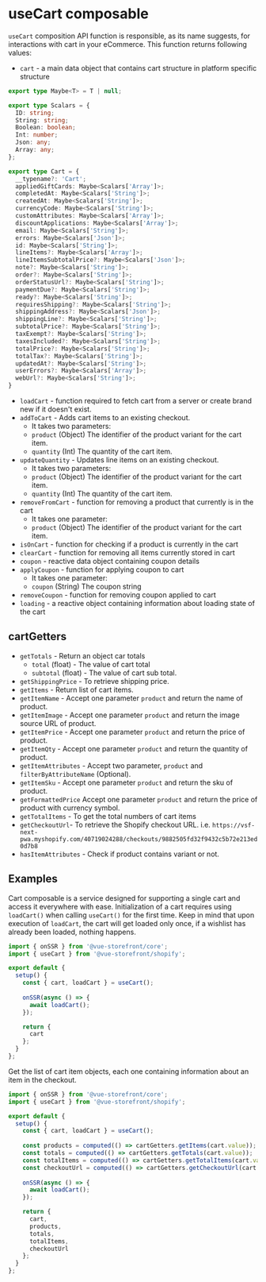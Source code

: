 # useCart composable

`useCart` composition API function is responsible, as its name suggests, for interactions with cart in your eCommerce. This function returns following values:

- `cart` - a main data object that contains cart structure in platform specific structure
```typescript
export type Maybe<T> = T | null;

export type Scalars = {
  ID: string;
  String: string;
  Boolean: boolean;
  Int: number;
  Json: any;
  Array: any;
};

export type Cart = {
  __typename?: 'Cart';
  appliedGiftCards: Maybe<Scalars['Array']>;
  completedAt: Maybe<Scalars['String']>;
  createdAt: Maybe<Scalars['String']>;
  currencyCode: Maybe<Scalars['String']>;
  customAttributes: Maybe<Scalars['Array']>;
  discountApplications: Maybe<Scalars['Array']>;
  email: Maybe<Scalars['String']>;
  errors: Maybe<Scalars['Json']>;
  id: Maybe<Scalars['String']>;
  lineItems?: Maybe<Scalars['Array']>;
  lineItemsSubtotalPrice?: Maybe<Scalars['Json']>;
  note?: Maybe<Scalars['String']>;
  order?: Maybe<Scalars['String']>;
  orderStatusUrl?: Maybe<Scalars['String']>;
  paymentDue?: Maybe<Scalars['String']>;
  ready?: Maybe<Scalars['String']>;
  requiresShipping?: Maybe<Scalars['String']>;
  shippingAddress?: Maybe<Scalars['Json']>;
  shippingLine?: Maybe<Scalars['String']>;
  subtotalPrice?: Maybe<Scalars['String']>;
  taxExempt?: Maybe<Scalars['String']>;
  taxesIncluded?: Maybe<Scalars['String']>;
  totalPrice?: Maybe<Scalars['String']>;
  totalTax?: Maybe<Scalars['String']>;
  updatedAt?: Maybe<Scalars['String']>;
  userErrors?: Maybe<Scalars['Array']>;
  webUrl?: Maybe<Scalars['String']>;
}
```
- `loadCart` - function required to fetch cart from a server or create brand new if it doesn't exist.
- `addToCart` - Adds cart items to an existing checkout.
    - It takes two parameters:
    - `product` (Object) The identifier of the product variant for the cart item.
    - `quantity` (Int) The quantity of the cart item.
- `updateQuantity` - Updates line items on an existing checkout.
    - It takes two parameters:
    - `product` (Object) The identifier of the product variant for the cart item.
    - `quantity` (Int) The quantity of the cart item.
- `removeFromCart` - function for removing a product that currently is in the cart
    - It takes one parameter:
    - `product` (Object) The identifier of the product variant for the cart item.
- `isOnCart` - function for checking if a product is currently in the cart
- `clearCart` - function for removing all items currently stored in cart
- `coupon` - reactive data object containing coupon details
- `applyCoupon` - function for applying coupon to cart
    - It takes one parameter:
    - `coupon` (String) The coupon string
- `removeCoupon` - function for removing coupon applied to cart
- `loading` - a reactive object containing information about loading state of the cart

## cartGetters

- `getTotals` - Return an object car totals
    - `total` (float) - The value of cart total
    - `subtotal` (float) - The value of cart sub total.
- `getShippingPrice` - To retrieve shipping price. 
- `getItems` - Return list of cart items.
- `getItemName` - Accept one parameter `product` and return the name of product.
- `getItemImage` - Accept one parameter `product` and return the image source URL of product.
- `getItemPrice` - Accept one parameter `product` and return the price of product.
- `getItemQty` - Accept one parameter `product` and return the quantity of product.
- `getItemAttributes` - Accept two parameter, `product` and `filterByAttributeName` (Optional). 
- `getItemSku` - Accept one parameter `product` and return the sku of product.
- `getFormattedPrice` Accept one parameter `product` and return the price of product with currency symbol.
- `getTotalItems` - To get the total numbers of cart items
- `getCheckoutUrl`- To retrieve the Shopify checkout URL. i.e. `https://vsf-next-pwa.myshopify.com/40719024288/checkouts/9882505fd32f9432c5b72e213ed0d7b8`
- `hasItemAttributes` - Check if product contains variant or not.

## Examples
Cart composable is a service designed for supporting a single cart and access it everywhere with ease. 
Initialization of a cart requires using `loadCart()` when calling `useCart()` for the first time. Keep in mind that upon
execution of `loadCart`, the cart will get loaded only once, if a wishlist has already been loaded, nothing happens.  

```javascript
import { onSSR } from '@vue-storefront/core';
import { useCart } from '@vue-storefront/shopify';

export default {
  setup() {
    const { cart, loadCart } = useCart();
    
    onSSR(async () => {
      await loadCart();
    });

    return {
      cart
    };
  }
};
```

Get the list of cart item objects, each one containing information about an item in the checkout.

```javascript
import { onSSR } from '@vue-storefront/core';
import { useCart } from '@vue-storefront/shopify';

export default {
  setup() {
    const { cart, loadCart } = useCart();
    
    const products = computed(() => cartGetters.getItems(cart.value));
    const totals = computed(() => cartGetters.getTotals(cart.value));
    const totalItems = computed(() => cartGetters.getTotalItems(cart.value));
    const checkoutUrl = computed(() => cartGetters.getCheckoutUrl(cart.value));
    
    onSSR(async () => {
      await loadCart();
    });

    return {
      cart,
      products,
      totals,
      totalItems,
      checkoutUrl
    };
  }
};
```

